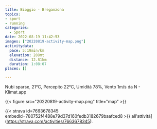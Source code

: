 ```yaml
---
title: Bioggio - Breganzona
topics:
- sport
- running
categories:
  - Sport
date: 2022-08-19 11:42:53
images: ["20220819-activity-map.png"]
activitydata:
  pace: 5:19min/km
  elevation: 208mt
  distance: 12.81km
  duration: 1:08:07
places: []

---
```


Nubi sparse, 21°C, Percepito 22°C, Umidità 78%, Vento 1m/s da N - Klimat.app

<!--more-->




{{< figure src="20220819-activity-map.png" title="map" >}}


{{< strava id=7663678345 embedId=780752f4488e79d37d160fedb3182679baafced8 >}} all'attività](https://strava.com/activities/7663678345).
